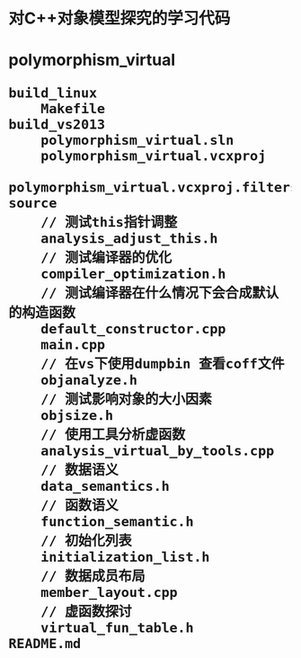 <h1>对C++对象模型探究的学习代码 <h1>
polymorphism_virtual 

    build_linux 
        Makefile 
    build_vs2013 
        polymorphism_virtual.sln 
        polymorphism_virtual.vcxproj 
        polymorphism_virtual.vcxproj.filters 
    source 
        // 测试this指针调整 
        analysis_adjust_this.h 
        // 测试编译器的优化 
        compiler_optimization.h 
        // 测试编译器在什么情况下会合成默认的构造函数 
        default_constructor.cpp 
        main.cpp 
        // 在vs下使用dumpbin 查看coff文件 
        objanalyze.h 
        // 测试影响对象的大小因素 
        objsize.h
        // 使用工具分析虚函数
        analysis_virtual_by_tools.cpp
        // 数据语义
        data_semantics.h
        // 函数语义
        function_semantic.h
        // 初始化列表
        initialization_list.h
        // 数据成员布局
        member_layout.cpp
        // 虚函数探讨
        virtual_fun_table.h
    README.md